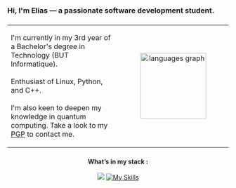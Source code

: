 <h3 align="left">Hi, I'm Elias — a passionate software development student.</h3>

###
<table border="0">
  <tr>
    <td>
      <p align="left">
        I'm currently in my 3rd year of a Bachelor's degree in Technology (BUT Informatique).<br><br>
        Enthusiast of Linux, Python, and C++.<br><br>
        I'm also keen to deepen my knowledge in quantum computing.
        Take a look to my <a href="https://github.com/elias-utf8/elias-utf8/blob/main/elias.asc">PGP</a> to contact me.
      </p>
    </td>
    <td width="50%" align="center" valign="middle">
      <img src="https://github-readme-stats.vercel.app/api/top-langs?username=elias-utf8&locale=en&hide_title=false&layout=compact&card_width=320&langs_count=5&theme=swift&hide_border=true&order=2" height="150" alt="languages graph"  />
    </td>
  </tr>
</table>

###

<div align="center">
  <strong>What’s in my stack : </strong>
</div>
<br>
<div align="center">
  <img src="https://skills.syvixor.com/api/icons?i=geany"/>
  <a href="https://skillicons.dev">
    <img src="https://skillicons.dev/icons?i=cpp,linux,py,qt,sublime,tensorflow,latex" alt="My Skills"/>
  </a>
</div>

###
